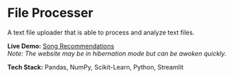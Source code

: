 # File Processer
A text file uploader that is able to process and analyze text files.

**Live Demo:** [Song Recommendations](https://ezsongrecs.streamlit.app/)  
_Note: The website may be in hibernation mode but can be awoken quickly._

**Tech Stack:** Pandas, NumPy, Scikit-Learn, Python, Streamlit

